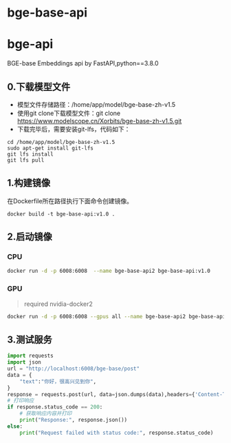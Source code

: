 # bge-base-api
# bge-api

BGE-base Embeddings api by FastAPI,python==3.8.0
## 0.下载模型文件
- 模型文件存储路径：/home/app/model/bge-base-zh-v1.5
- 使用git clone下载模型文件：git clone https://www.modelscope.cn/Xorbits/bge-base-zh-v1.5.git
- 下载完毕后，需要安装git-lfs，代码如下：
```shell
cd /home/app/model/bge-base-zh-v1.5
sudo apt-get install git-lfs
git lfs install
git lfs pull

```

## 1.构建镜像
在Dockerfile所在路径执行下面命令创建镜像。
```shell
docker build -t bge-base-api:v1.0 .
```
## 2.启动镜像
### CPU

```sh
docker run -d -p 6008:6008  --name bge-base-api2 bge-base-api:v1.0
```

### GPU

> required nvidia-docker2

```sh
docker run -d -p 6008:6008 --gpus all --name bge-base-api2 bge-base-api:v1.0
```

## 3.测试服务

```python
import requests
import json
url = "http://localhost:6008/bge-base/post"
data = {
    "text":"你好，很高兴见到你",
}
response = requests.post(url, data=json.dumps(data),headers={'Content-Type': 'application/json'})
# 打印响应
if response.status_code == 200:
    # 获取响应内容并打印
    print("Response:", response.json())
else:
    print("Request failed with status code:", response.status_code)
```


